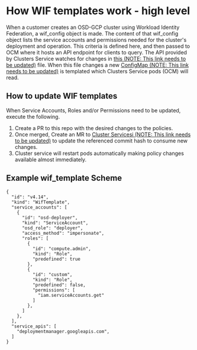# How WIF templates work - high level

When a customer creates an OSD-GCP cluster using Workload Identity Federation, a wif_config object is made. The content of that wif_config object lists the service accounts and permissions needed for the cluster's deployment and operation. This criteria is defined here, and then passed to OCM where it hosts an API endpoint for clients to query. The API provided by Clusters Service watches for changes in [this (NOTE: This link needs to be updated)](https://gitlab.cee.redhat.com/service/app-interface/-/blob/master/data/services/ocm/shared-resources/common.yml) file. When this file changes a new [ConfigMap (NOTE: This link needs to be updated)](https://gitlab.cee.redhat.com/service/app-interface/-/blob/master/resources/services/ocm/aws-sts-policies.configmap.yaml) is templated which Clusters Service pods (OCM) will read.

## How to update WIF templates

When Service Accounts, Roles and/or Permissions need to be updated, execute the following. 

1. Create a PR to this repo with the desired changes to the policies. 
2. Once merged, Create an MR to [Cluster Servicesi (NOTE: This link needs to be updated)](https://gitlab.cee.redhat.com/service/app-interface/-/blob/master/data/services/ocm/shared-resources/common.yml#L19) to update the referenced commit hash to consume new changes. 
3. Cluster service will restart pods automatically making policy changes available almost immediately.

## Example wif_template Scheme
```
{
  "id": "v4.14",
  "kind": "WifTemplate",
  "service_accounts": [
    {
      "id": "osd-deployer",
      "kind": "ServiceAccount",
      "osd_role": "deployer",
      "access_method": "impersonate",
      "roles": [
        {
          "id": "compute.admin",
          "kind": "Role",
          "predefined": true
        },
        {
          "id": "custom",
          "kind": "Role",
          "predefined": false,
          "permissions": [
            "iam.serviceAccounts.get"
          ]
        },
      ]
    },
  ],
  "service_apis": [
    "deploymentmanager.googleapis.com",
  ]
}
```
